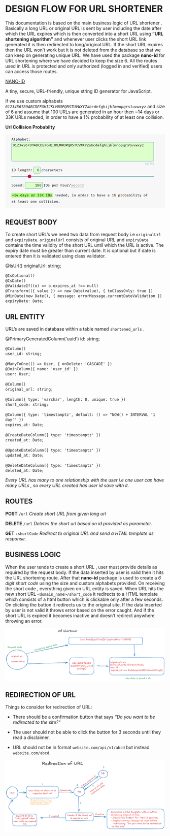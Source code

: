 # DESIGN FLOW FOR URL SHORTENER

This documentation is based on the main business logic of URL shortener . Basically a long URL or original URL is sent
by user including the date after which the URL expires which is then converted into a short URL using **“URL shortening
algorithm”** and whenever user clicks the short URL link generated it is then redirected to long/original URL. If the
short URL expires then the URL won’t work but it is not deleted from the database so that we can keep on generating
unique URL. We have used the package **nano-id** for URL shortening where we have decided to keep the size 6. All the
routes used in URL is protected and only authorized (logged in and verified) users can access those routes.

<a href="https://classic.yarnpkg.com/en/package/nanoid">NANO-ID</a>

A tiny, secure, URL-friendly, unique string ID generator for JavaScript.

If we use custom alphabets _`0123456789ABCDEFGHIJKLMNOPQRSTUVWXYZabcdefghijklmnopqrstuvwxyz`_ and size of 6 and assume
that 100 URLs are generated in an hour then ~14 days or 33K URLs needed, in order to have a 1% probability of at least
one collision.

**Url Collision Probabilty**

<img src="./url_collision_probability.png" alt="URL COLLISION PROBABILITY">

## REQUEST BODY

To create short URL’s we need two data from request body i.e `originalUrl` and `expiryDate`. `originalUrl` consists of
original URL and `expiryDate` contains the time validity of the short URL until which the URL is active. The expiry date
must be greater than current date. It is optional but if date is entered then it is validated using class validator.

@IsUrl() originalUrl: string;

    @IsOptional()
    @IsDate()
    @ValidateIf((o) => o.expires_at !== null)
    @Transform(({ value }) => new Date(value), { toClassOnly: true })
    @MinDate(new Date(), { message: errorMessage.currentDateValidation })
    expiryDate: Date;

## URL ENTITY

URL’s are saved in database within a table named `shortened_urls` .

@PrimaryGeneratedColumn('uuid') id: string;

    @Column()
    user_id: string;

    @ManyToOne(() => User, { onDelete: 'CASCADE' })
    @JoinColumn({ name: 'user_id' })
    user: User;

    @Column()
    original_url: string;

    @Column({ type: 'varchar', length: 8, unique: true })
    short_code: string;

    @Column({ type: 'timestamptz', default: () => "NOW() + INTERVAL '1 day'" })
    expires_at: Date;

    @CreateDateColumn({ type: 'timestamptz' })
    created_at: Date;

    @UpdateDateColumn({ type: 'timestamptz' })
    updated_at: Date;

    @DeleteDateColumn({ type: 'timestamptz' })
    deleted_at: Date;

_Every URL has many to one relationship with the user i.e one user can have many URLs , so every URL created has user id
save with it._

## ROUTES

**POST** `/url` _Create short URL from given long url_

**DELETE** `/url` _Deletes the short url based on id provided as parameter._

**GET** `:shortCode` _Redirect to original URL and send a HTML template as response._

## BUSINESS LOGIC

When the user tends to create a short URL , user must provide details as required by the request body. If the data
inserted by user is valid then it hits the URL shortening route. After that **nano-id** package is used to create a _6
digit short code_ using the size and custom alphabets provided. On receiving the short code , everything given on URL
entity is saved. When URL hits the new short URL `<domain_name>/short_code` it redirects to a HTML template which
consists of a html button which is clickable only after a few seconds. On clicking the button it redirects us to the
original site. If the data inserted by user is not valid it throws error based on the error caught. And if the short URL
is expired it becomes inactive and doesn’t redirect anywhere throwing an error.

<img src="./business_logic.png" alt="business logic of url shortener">

## REDIRECTION OF URL

Things to consider for redirection of URL:

- There should be a confirmation button that says _“Do you want to be redirected to the site?"_

- The user should not be able to click the button for 3 seconds until they read a disclaimer.

- URL should not be in format `website.com/api/v1/abcd` but instead `website.com/abcd`.

<img src="./redirection_flow.png" alt='url redirection flow'>
